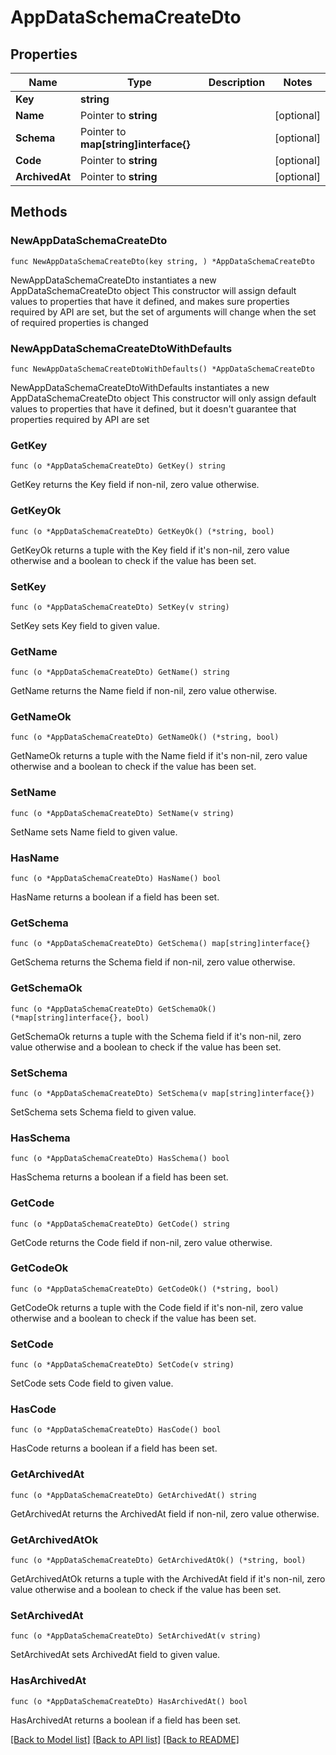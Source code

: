 # AppDataSchemaCreateDto

## Properties

Name | Type | Description | Notes
------------ | ------------- | ------------- | -------------
**Key** | **string** |  | 
**Name** | Pointer to **string** |  | [optional] 
**Schema** | Pointer to **map[string]interface{}** |  | [optional] 
**Code** | Pointer to **string** |  | [optional] 
**ArchivedAt** | Pointer to **string** |  | [optional] 

## Methods

### NewAppDataSchemaCreateDto

`func NewAppDataSchemaCreateDto(key string, ) *AppDataSchemaCreateDto`

NewAppDataSchemaCreateDto instantiates a new AppDataSchemaCreateDto object
This constructor will assign default values to properties that have it defined,
and makes sure properties required by API are set, but the set of arguments
will change when the set of required properties is changed

### NewAppDataSchemaCreateDtoWithDefaults

`func NewAppDataSchemaCreateDtoWithDefaults() *AppDataSchemaCreateDto`

NewAppDataSchemaCreateDtoWithDefaults instantiates a new AppDataSchemaCreateDto object
This constructor will only assign default values to properties that have it defined,
but it doesn't guarantee that properties required by API are set

### GetKey

`func (o *AppDataSchemaCreateDto) GetKey() string`

GetKey returns the Key field if non-nil, zero value otherwise.

### GetKeyOk

`func (o *AppDataSchemaCreateDto) GetKeyOk() (*string, bool)`

GetKeyOk returns a tuple with the Key field if it's non-nil, zero value otherwise
and a boolean to check if the value has been set.

### SetKey

`func (o *AppDataSchemaCreateDto) SetKey(v string)`

SetKey sets Key field to given value.


### GetName

`func (o *AppDataSchemaCreateDto) GetName() string`

GetName returns the Name field if non-nil, zero value otherwise.

### GetNameOk

`func (o *AppDataSchemaCreateDto) GetNameOk() (*string, bool)`

GetNameOk returns a tuple with the Name field if it's non-nil, zero value otherwise
and a boolean to check if the value has been set.

### SetName

`func (o *AppDataSchemaCreateDto) SetName(v string)`

SetName sets Name field to given value.

### HasName

`func (o *AppDataSchemaCreateDto) HasName() bool`

HasName returns a boolean if a field has been set.

### GetSchema

`func (o *AppDataSchemaCreateDto) GetSchema() map[string]interface{}`

GetSchema returns the Schema field if non-nil, zero value otherwise.

### GetSchemaOk

`func (o *AppDataSchemaCreateDto) GetSchemaOk() (*map[string]interface{}, bool)`

GetSchemaOk returns a tuple with the Schema field if it's non-nil, zero value otherwise
and a boolean to check if the value has been set.

### SetSchema

`func (o *AppDataSchemaCreateDto) SetSchema(v map[string]interface{})`

SetSchema sets Schema field to given value.

### HasSchema

`func (o *AppDataSchemaCreateDto) HasSchema() bool`

HasSchema returns a boolean if a field has been set.

### GetCode

`func (o *AppDataSchemaCreateDto) GetCode() string`

GetCode returns the Code field if non-nil, zero value otherwise.

### GetCodeOk

`func (o *AppDataSchemaCreateDto) GetCodeOk() (*string, bool)`

GetCodeOk returns a tuple with the Code field if it's non-nil, zero value otherwise
and a boolean to check if the value has been set.

### SetCode

`func (o *AppDataSchemaCreateDto) SetCode(v string)`

SetCode sets Code field to given value.

### HasCode

`func (o *AppDataSchemaCreateDto) HasCode() bool`

HasCode returns a boolean if a field has been set.

### GetArchivedAt

`func (o *AppDataSchemaCreateDto) GetArchivedAt() string`

GetArchivedAt returns the ArchivedAt field if non-nil, zero value otherwise.

### GetArchivedAtOk

`func (o *AppDataSchemaCreateDto) GetArchivedAtOk() (*string, bool)`

GetArchivedAtOk returns a tuple with the ArchivedAt field if it's non-nil, zero value otherwise
and a boolean to check if the value has been set.

### SetArchivedAt

`func (o *AppDataSchemaCreateDto) SetArchivedAt(v string)`

SetArchivedAt sets ArchivedAt field to given value.

### HasArchivedAt

`func (o *AppDataSchemaCreateDto) HasArchivedAt() bool`

HasArchivedAt returns a boolean if a field has been set.


[[Back to Model list]](../README.md#documentation-for-models) [[Back to API list]](../README.md#documentation-for-api-endpoints) [[Back to README]](../README.md)


